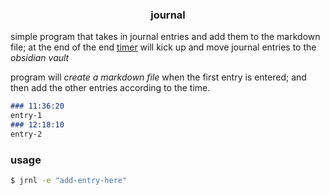 <h3 align="center">journal</h3>

simple program that takes in journal entries and add them to the markdown file; at the end of the end [timer](https://wiki.archlinux.org/title/Systemd/Timers) will kick up and move journal entries to the _obsidian vault_ 

program will _create a markdown file_ when the first entry is entered; and then add the other entries according to the time.

```md
### 11:36:20
entry-1
### 12:18:10
entry-2
```

### usage

```bash
$ jrnl -e "add-entry-here"
```
